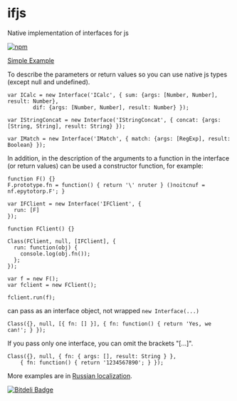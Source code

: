 # ifjs
Native implementation of interfaces for js

[![npm](http://img.shields.io/npm/v/ifjs.svg)](https://www.npmjs.org/package/ifjs)



[Simple Example](examples/simple.js)

To describe the parameters or return values so you can use native js types (except null and undefined).

```javacript
var ICalc = new Interface('ICalc', { sum: {args: [Number, Number], result: Number},
        dif: {args: [Number, Number], result: Number} });

var IStringConcat = new Interface('IStringConcat', { concat: {args: [String, String], result: String} });

var IMatch = new Interface('IMatch', { match: {args: [RegExp], result: Boolean} });
```

In addition, in the description of the arguments to a function in the interface (or return values) can be used
a constructor function, for example:

```javacript
function F() {}
F.prototype.fn = function() { return '\' nruter } ()noitcnuf = nf.epytotorp.F'; }

var IFClient = new Interface('IFClient', {
  run: [F]
});

function FClient() {}

Class(FClient, null, [IFClient], {
  run: function(obj) {
    console.log(obj.fn());
  };
});

var f = new F();
var fclient = new FClient();

fclient.run(f);
```

can pass as an interface object, not wrapped `new Interface(...)`

```javacript
Class({}, null, [{ fn: [] }], { fn: function() { return 'Yes, we can!'; } });
```

If you pass only one interface, you can omit the brackets "[...]".

```javacript
Class({}, null, { fn: { args: [], result: String } },
    { fn: function() { return '1234567890'; } });
```

More examples are in [Russian localization](README_ru.md).


[![Bitdeli Badge](https://d2weczhvl823v0.cloudfront.net/swvitaliy/ifjs/trend.png)](https://bitdeli.com/free "Bitdeli Badge")

